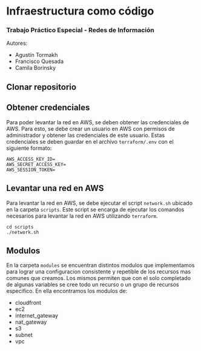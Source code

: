# Infraestructura como código

### Trabajo Práctico Especial - Redes de Información

Autores:

- Agustín Tormakh
- Francisco Quesada
- Camila Borinsky

## Clonar repositorio

## Obtener credenciales

Para poder levantar la red en AWS, se deben obtener las credenciales de AWS. Para esto, se debe crear un usuario en AWS con permisos de administrador y obtener las credenciales de este usuario. Estas credenciales se deben guardar en el archivo `terraform/.env` con el siguiente formato:

```
AWS_ACCESS_KEY_ID=
AWS_SECRET_ACCESS_KEY=
AWS_SESSION_TOKEN=
```

## Levantar una red en AWS

Para levantar la red en AWS, se debe ejecutar el script `network.sh` ubicado en la carpeta `scripts`. Este script se encarga de ejecutar los comandos necesarios para levantar la red en AWS utilizando `terraform`.

```
cd scripts
./network.sh
```

## Modulos

En la carpeta `modules` se encuentran distintos modulos que implementamos para lograr una configuracion consistente y repetible de los recursos mas comunes que creamos. Los mismos permiten que con el solo completado de algunas variables se cree todo un recurso o un grupo de recursos especifico. En ella encontramos los modulos de:

- cloudfront
- ec2
- internet_gateway
- nat_gateway
- s3
- subnet
- vpc
